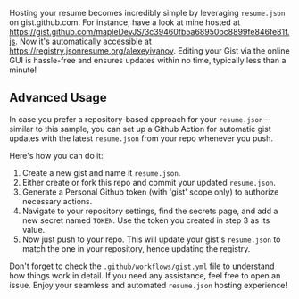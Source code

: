 Hosting your resume becomes incredibly simple by leveraging `resume.json` on gist.github.com. For instance, have a look at mine hosted at https://gist.github.com/mapleDevJS/3c39460fb5a68950bc8899fe846fe81f.js. Now it's automatically accessible at https://registry.jsonresume.org/alexeyivanov. Editing your Gist via the online GUI is hassle-free and ensures updates within no time, typically less than a minute!

## Advanced Usage
In case you prefer a repository-based approach for your `resume.json`—similar to this sample, you can set up a Github Action for automatic gist updates with the latest `resume.json` from your repo whenever you push.

Here's how you can do it:

1) Create a new gist and name it `resume.json`.
2) Either create or fork this repo and commit your updated `resume.json`.
3) Generate a Personal Github token (with 'gist' scope only) to authorize necessary actions.
4) Navigate to your repository settings, find the secrets page, and add a new secret named `TOKEN`. Use the token you created in step 3 as its value.
5) Now just push to your repo. This will update your gist's `resume.json` to match the one in your repository, hence updating the registry.

Don't forget to check the `.github/workflows/gist.yml` file to understand how things work in detail. If you need any assistance, feel free to open an issue. Enjoy your seamless and automated `resume.json` hosting experience!